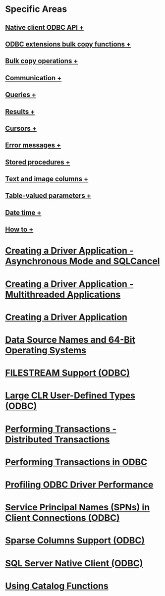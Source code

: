 # Specific Areas
## [Native client ODBC API +](../../../relational-databases/native-client-odbc-api/odbc-api-implementation-details.md)
## [ODBC extensions bulk copy functions +](../../../relational-databases/native-client-odbc-extensions-bulk-copy-functions/bcp-batch.md)
## [Bulk copy operations +](../../../relational-databases/native-client-odbc-bulk-copy-operations/bulk-copying-from-program-variables.md)
## [Communication +](../../../relational-databases/native-client-odbc-communication/allocating-a-connection-handle.md)
## [Queries +](../../../relational-databases/native-client-odbc-queries/allocating-a-statement-handle.md)
## [Results +](../../../relational-databases/native-client-odbc-results/assigning-storage.md)
## [Cursors +](../../../relational-databases/native-client-odbc-cursors/cursor-behaviors.md)
## [Error messages +](../../../relational-databases/native-client-odbc-error-messages/diagnostic-records-and-fields.md)
## [Stored procedures +](../../../relational-databases/native-client-odbc-stored-procedures/batching-stored-procedure-calls.md)
## [Text and image columns +](../../../relational-databases/native-client-odbc-text-image-columns/bound-vs-unbound-text-and-image-columns.md)
## [Table-valued parameters +](../../../relational-databases/native-client-odbc-table-valued-parameters/additional-table-valued-parameter-metadata.md)
## [Date time +](../../../relational-databases/native-client-odbc-date-time/bulk-copy-changes-for-enhanced-date-and-time-types-ole-db-and-odbc.md)
## [How to +](../../../relational-databases/native-client-odbc-how-to/allocate-handles-and-connect-to-sql-server-odbc.md)
# [Creating a Driver Application - Asynchronous Mode and SQLCancel](creating-a-driver-application-asynchronous-mode-and-sqlcancel.md)
# [Creating a Driver Application - Multithreaded Applications](creating-a-driver-application-multithreaded-applications.md)
# [Creating a Driver Application](creating-a-driver-application.md)
# [Data Source Names and 64-Bit Operating Systems](data-source-names-and-64-bit-operating-systems.md)
# [FILESTREAM Support (ODBC)](filestream-support-odbc.md)
# [Large CLR User-Defined Types (ODBC)](large-clr-user-defined-types-odbc.md)
# [Performing Transactions - Distributed Transactions](performing-transactions-distributed-transactions.md)
# [Performing Transactions in ODBC](performing-transactions-in-odbc.md)
# [Profiling ODBC Driver Performance](profiling-odbc-driver-performance.md)
# [Service Principal Names (SPNs) in Client Connections (ODBC)](service-principal-names-spns-in-client-connections-odbc.md)
# [Sparse Columns Support (ODBC)](sparse-columns-support-odbc.md)
# [SQL Server Native Client (ODBC)](sql-server-native-client-odbc.md)
# [Using Catalog Functions](using-catalog-functions.md)
